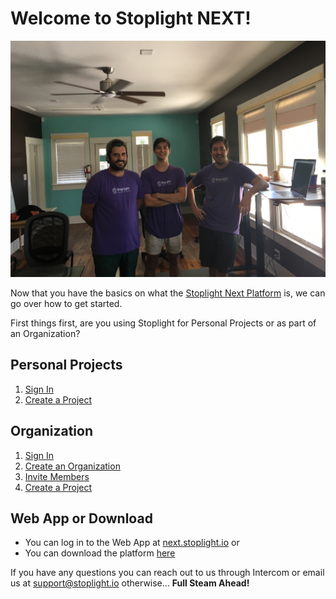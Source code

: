 # Welcome to Stoplight NEXT! 

![](../../assets/images/stoplight-crew.jpg)

Now that you have the basics on what the [Stoplight Next Platform](../what-is-stoplight.md) is, we can go over how to get started. 

First things first, are you using Stoplight for Personal Projects or as part of an Organization?

## Personal Projects 
1. [Sign In](/platform/getting-started/accountbasics/sigin)
2. [Create a Project](./create-project.md) 

## Organization 
1. [Sign In](/platform/getting-started/accountbasics/sigin)
2. [Create an Organization](./create-org.md) 
3. [Invite Members](./managing-people.md) 
4. [Create a Project](./create-project.md) 

## Web App or Download 
* You can log in to the Web App at [next.stoplight.io](http://next.stoplight.io) or 
* You can download the platform [here](https://github.com/stoplightio/desktop/releases/latest) 

If you have any questions you can reach out to us through Intercom or email us at [support@stoplight.io](support@stoplight.io) otherwise... **Full Steam Ahead!**
